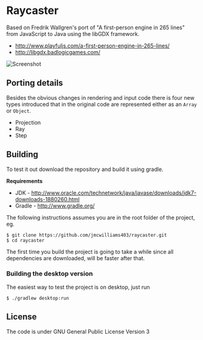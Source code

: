 # Raycaster

Based on Fredrik Wallgren's port of "A first-person engine in 265 lines" from JavaScript to Java using the libGDX framework. 

* http://www.playfuljs.com/a-first-person-engine-in-265-lines/
* http://libgdx.badlogicgames.com/

![Screenshot](https://pbs.twimg.com/media/FYPWo-FWYAAm69s.jpg:large)

## Porting details

Besides the obvious changes in rendering and input code there is four new types introduced that in the original code are represented either as an `Array` or `Object`.

* Projection
* Ray
* Step

## Building

To test it out download the repository and build it using gradle.

**Requirements**

* JDK - http://www.oracle.com/technetwork/java/javase/downloads/jdk7-downloads-1880260.html
* Gradle - http://www.gradle.org/

The following instructions assumes you are in the root folder of the project, eg.

    $ git clone https://github.com/jmcwilliams403/raycaster.git
    $ cd raycaster

The first time you build the project is going to take a while since all dependencies are downloaded, will be faster after that.

### Building the desktop version

The easiest way to test the project is on desktop, just run

    $ ./gradlew desktop:run

## License

The code is under GNU General Public License Version 3
